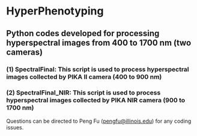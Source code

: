 # HyperPhenotyping
## Python codes developed for processing hyperspectral images from 400 to 1700 nm (two cameras)


### (1) SpectralFinal: This script is used to process hyperspectral images collected by PIKA II camera (400 to 900 nm)


### (2) SpectralFinal_NIR: This script is used to process hyperspectral images collected by PIKA NIR camera (900 to 1700 nm)


Questions can be directed to Peng Fu (pengfu@illinois.edu) for any coding issues.
